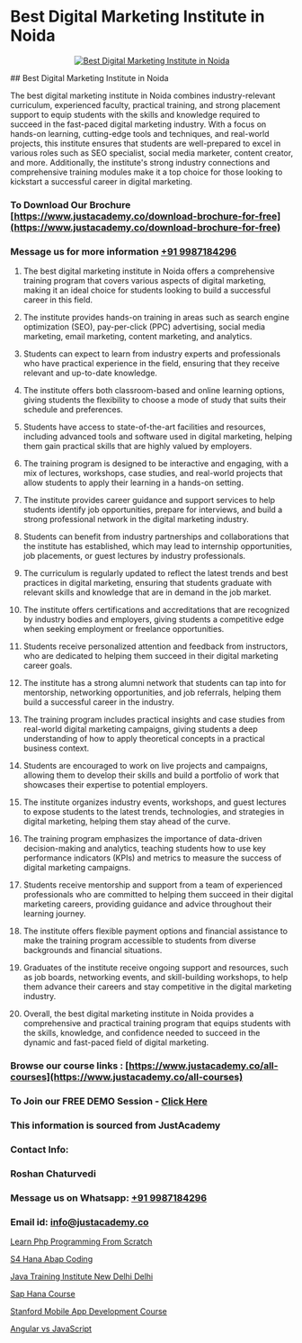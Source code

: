 # Best Digital Marketing Institute in Noida

<p align="center">
  <a href="https://justacademy.co/course-detail/digital-marketing">
    <img src="https://justacademy.co/storage2/course_image/1676636720_course_image.webp" alt="Best Digital Marketing Institute in Noida">
  </a>
</p>
## Best Digital Marketing Institute in Noida

The best digital marketing institute in Noida combines industry-relevant curriculum, experienced faculty, practical training, and strong placement support to equip students with the skills and knowledge required to succeed in the fast-paced digital marketing industry. With a focus on hands-on learning, cutting-edge tools and techniques, and real-world projects, this institute ensures that students are well-prepared to excel in various roles such as SEO specialist, social media marketer, content creator, and more. Additionally, the institute's strong industry connections and comprehensive training modules make it a top choice for those looking to kickstart a successful career in digital marketing.
### To Download Our Brochure [https://www.justacademy.co/download-brochure-for-free](https://www.justacademy.co/download-brochure-for-free)
### Message us for more information [+91 9987184296](https://api.whatsapp.com/send?phone=919987184296)
1) The best digital marketing institute in Noida offers a comprehensive training program that covers various aspects of digital marketing, making it an ideal choice for students looking to build a successful career in this field.

2) The institute provides hands-on training in areas such as search engine optimization (SEO), pay-per-click (PPC) advertising, social media marketing, email marketing, content marketing, and analytics.

3) Students can expect to learn from industry experts and professionals who have practical experience in the field, ensuring that they receive relevant and up-to-date knowledge.

4) The institute offers both classroom-based and online learning options, giving students the flexibility to choose a mode of study that suits their schedule and preferences.

5) Students have access to state-of-the-art facilities and resources, including advanced tools and software used in digital marketing, helping them gain practical skills that are highly valued by employers.

6) The training program is designed to be interactive and engaging, with a mix of lectures, workshops, case studies, and real-world projects that allow students to apply their learning in a hands-on setting.

7) The institute provides career guidance and support services to help students identify job opportunities, prepare for interviews, and build a strong professional network in the digital marketing industry.

8) Students can benefit from industry partnerships and collaborations that the institute has established, which may lead to internship opportunities, job placements, or guest lectures by industry professionals.

9) The curriculum is regularly updated to reflect the latest trends and best practices in digital marketing, ensuring that students graduate with relevant skills and knowledge that are in demand in the job market.

10) The institute offers certifications and accreditations that are recognized by industry bodies and employers, giving students a competitive edge when seeking employment or freelance opportunities.

11) Students receive personalized attention and feedback from instructors, who are dedicated to helping them succeed in their digital marketing career goals.

12) The institute has a strong alumni network that students can tap into for mentorship, networking opportunities, and job referrals, helping them build a successful career in the industry.

13) The training program includes practical insights and case studies from real-world digital marketing campaigns, giving students a deep understanding of how to apply theoretical concepts in a practical business context.

14) Students are encouraged to work on live projects and campaigns, allowing them to develop their skills and build a portfolio of work that showcases their expertise to potential employers.

15) The institute organizes industry events, workshops, and guest lectures to expose students to the latest trends, technologies, and strategies in digital marketing, helping them stay ahead of the curve.

16) The training program emphasizes the importance of data-driven decision-making and analytics, teaching students how to use key performance indicators (KPIs) and metrics to measure the success of digital marketing campaigns.

17) Students receive mentorship and support from a team of experienced professionals who are committed to helping them succeed in their digital marketing careers, providing guidance and advice throughout their learning journey.

18) The institute offers flexible payment options and financial assistance to make the training program accessible to students from diverse backgrounds and financial situations.

19) Graduates of the institute receive ongoing support and resources, such as job boards, networking events, and skill-building workshops, to help them advance their careers and stay competitive in the digital marketing industry.

20) Overall, the best digital marketing institute in Noida provides a comprehensive and practical training program that equips students with the skills, knowledge, and confidence needed to succeed in the dynamic and fast-paced field of digital marketing.

### Browse our course links : [https://www.justacademy.co/all-courses](https://www.justacademy.co/all-courses) 
### To Join our FREE DEMO Session - [Click Here](https://www.justacademy.co/register-for-course-demo)


### This information is sourced from JustAcademy
### Contact Info:
### Roshan Chaturvedi
### Message us on Whatsapp: [+91 9987184296](https://api.whatsapp.com/send?phone=919987184296)
### Email id: [info@justacademy.co](mailto:info@justacademy.co)
                
[Learn Php Programming From Scratch](https://www.linkedin.com/pulse/learn-php-programming-from-scratch-justacademy-xn6rc?trackingId=XpUNZ3UeqYdrmkhMJCze9w%3D%3D&lipi=urn%3Ali%3Apage%3Ad_flagship3_company_admin%3BxUP8vDI1SK6JTwycAY2syQ%3D%3D)

[S4 Hana Abap Coding](https://www.linkedin.com/pulse/s4-hana-abap-coding-justacademy-ahmedabad-a0doc/)

[Java Training Institute New Delhi Delhi](https://medium.com/@kumarishimmi99/java-training-institute-new-delhi-delhi-e0c660ae62b4)

[Sap Hana Course](https://medium.com/@surajvaishnav5015/sap-hana-course-00eea77a650c)

[Stanford Mobile App Development Course](https://justacademyin.github.io/Articles/Stanford-Mobile-App-Development-Course)

[Angular vs JavaScript](https://justacademyin.github.io/justacademy/angular-vs-javascript)

